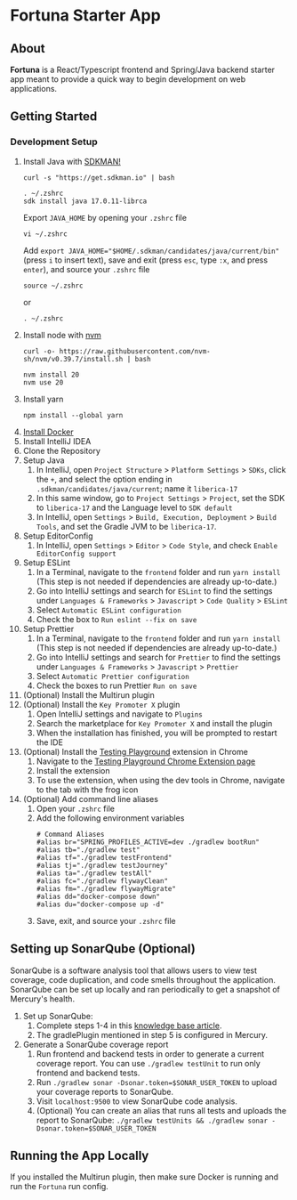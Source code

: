# Fortuna Starter App

## About

**Fortuna** is a React/Typescript frontend and Spring/Java backend starter app meant to provide a quick way to begin 
development on web applications.

## Getting Started

### Development Setup

1. Install Java with [SDKMAN!](https://sdkman.io/)
   ```shell
   curl -s "https://get.sdkman.io" | bash
   
   . ~/.zshrc
   sdk install java 17.0.11-librca
   ```
   Export `JAVA_HOME` by opening your `.zshrc` file
   ```shell
   vi ~/.zshrc
   ```
   Add `export JAVA_HOME="$HOME/.sdkman/candidates/java/current/bin"` (press `i` to insert text),
   save and exit (press `esc`, type `:x`, and press `enter`),
   and source your `.zshrc` file
   ```shell
   source ~/.zshrc
   ```
   or
   ```shell
   . ~/.zshrc
   ```
2. Install node with [nvm](https://github.com/nvm-sh/nvm)
   ```shell
   curl -o- https://raw.githubusercontent.com/nvm-sh/nvm/v0.39.7/install.sh | bash
   
   nvm install 20
   nvm use 20
   ```
3. Install yarn
    ```shell
    npm install --global yarn
    ```
4. [Install Docker](https://docs.docker.com/get-docker/)
5. Install IntelliJ IDEA
6. Clone the Repository
7. Setup Java
    1. In IntelliJ, open `Project Structure` > `Platform Settings` > `SDKs`, click the `+`,
       and select the option ending in `.sdkman/candidates/java/current`; name it `liberica-17`
    2. In this same window, go to `Project Settings` > `Project`, set the SDK to `liberica-17`
       and the Language level to `SDK default`
    3. In IntelliJ, open `Settings` > `Build, Execution, Deployment` > `Build Tools`,
       and set the Gradle JVM to be `liberica-17`.
8. Setup EditorConfig
   1. In IntelliJ, open `Settings` > `Editor` > `Code Style`, and check `Enable EditorConfig support`
9. Setup ESLint
   1. In a Terminal, navigate to the `frontend` folder and run `yarn install`
      (This step is not needed if dependencies are already up-to-date.)
   2. Go into IntelliJ settings and search for `ESLint` to find the settings
      under `Languages & Frameworks` > `Javascript` > `Code Quality` > `ESLint`
   3. Select `Automatic ESLint configuration`
   4. Check the box to `Run eslint --fix on save`
10. Setup Prettier
    1. In a Terminal, navigate to the `frontend` folder and run `yarn install`
       (This step is not needed if dependencies are already up-to-date.)
    2. Go into IntelliJ settings and search for `Prettier` to find the settings
       under `Languages & Frameworks` > `Javascript` > `Prettier`
    3. Select `Automatic Prettier configuration`
    4. Check the boxes to run Prettier `Run on save`
11. (Optional) Install the Multirun plugin
12. (Optional) Install the `Key Promoter X` plugin
    1. Open IntelliJ settings and navigate to `Plugins`
    2. Search the marketplace for `Key Promoter X` and install the plugin
    3. When the installation has finished, you will be prompted to restart the IDE
13. (Optional) Install the [Testing Playground](https://testing-playground.com/) extension in Chrome
    1. Navigate to the
       [Testing Playground Chrome Extension page](https://chrome.google.com/webstore/detail/testing-playground/hejbmebodbijjdhflfknehhcgaklhano)
    2. Install the extension
    3. To use the extension, when using the dev tools in Chrome, navigate to the tab with the frog icon
14. (Optional) Add command line aliases
    1. Open your `.zshrc` file
    2. Add the following environment variables
       ```
       # Command Aliases
       #alias br="SPRING_PROFILES_ACTIVE=dev ./gradlew bootRun"
       #alias tb="./gradlew test"
       #alias tf="./gradlew testFrontend"
       #alias tj="./gradlew testJourney"
       #alias ta="./gradlew testAll"
       #alias fc="./gradlew flywayClean"
       #alias fm="./gradlew flywayMigrate"
       #alias dd="docker-compose down"
       #alias du="docker-compose up -d"
       ```
    3. Save, exit, and source your `.zshrc` file

## Setting up SonarQube (Optional)
SonarQube is a software analysis tool that allows users to view test coverage, code duplication, and code smells throughout the application. SonarQube can be set up locally and ran periodically to get a snapshot of Mercury's health. <br>
1. Set up SonarQube:
    1. Complete steps 1-4 in this [knowledge base article](https://knowledgebase.swf.army.mil/blog/2023-10-26-local-sonarqube).
    2. The gradlePlugin mentioned in step 5 is configured in Mercury.
2. Generate a SonarQube coverage report
    1. Run frontend and backend tests in order to generate a current coverage report. You can use `./gradlew testUnit` to run only frontend and backend tests.
    2. Run `./gradlew sonar -Dsonar.token=$SONAR_USER_TOKEN` to upload your coverage reports to SonarQube.
    3. Visit `localhost:9500` to view SonarQube code analysis.
    4. (Optional) You can create an alias that runs all tests and uploads the report to SonarQube: `./gradlew testUnits && ./gradlew sonar -Dsonar.token=$SONAR_USER_TOKEN`

## Running the App Locally

If you installed the Multirun plugin, then make sure Docker is running and run the `Fortuna` run config.
